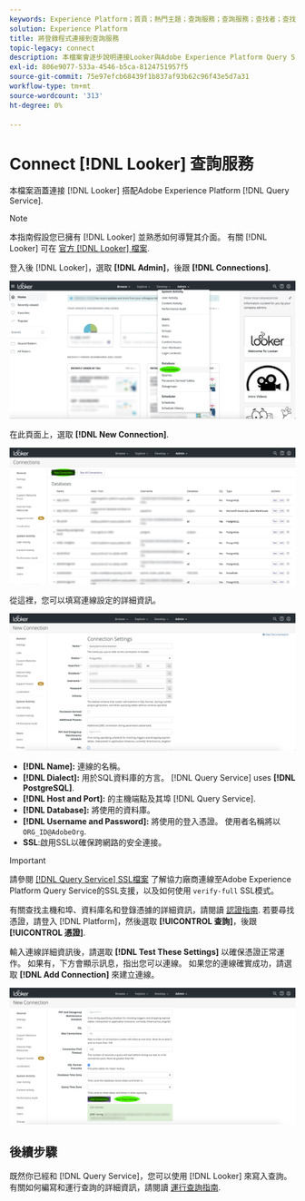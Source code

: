```yaml
---
keywords: Experience Platform；首頁；熱門主題；查詢服務；查詢服務；查找者；查找者；連接到查詢服務；
solution: Experience Platform
title: 將登錄程式連接到查詢服務
topic-legacy: connect
description: 本檔案會逐步說明連接Looker與Adobe Experience Platform Query Service的步驟。
exl-id: 806e9077-533a-4546-b5ca-8124751957f5
source-git-commit: 75e97efcb68439f1b837af93b62c96f43e5d7a31
workflow-type: tm+mt
source-wordcount: '313'
ht-degree: 0%

---
```


# Connect [!DNL Looker] 查詢服務

本檔案涵蓋連接 [!DNL Looker] 搭配Adobe Experience Platform [!DNL Query Service].

>[!NOTE]
>
> 本指南假設您已擁有 [!DNL Looker] 並熟悉如何導覽其介面。 有關 [!DNL Looker] 可在 [官方 [!DNL Looker] 檔案](https://docs.looker.com/).

登入後 [!DNL Looker]，選取 **[!DNL Admin]**，後跟 **[!DNL Connections]**.

![此 [!DNL Looker] 從「管理」下拉式功能表中強調顯示「連線」的控制面板。](../images/clients/looker/click-admin-connections.png)

在此頁面上，選取 **[!DNL New Connection]**.

![「具有新連接的連接」工作區突出顯示。](../images/clients/looker/click-new-connection.png)

從這裡，您可以填寫連線設定的詳細資訊。

![新連接的「連接設定」頁。](../images/clients/looker/new-connection.png)

- **[!DNL Name]:** 連線的名稱。
- **[!DNL Dialect]:** 用於SQL資料庫的方言。 [!DNL Query Service] uses **[!DNL PostgreSQL]**.
- **[!DNL Host and Port]:** 的主機端點及其埠 [!DNL Query Service].
- **[!DNL Database]:** 將使用的資料庫。
- **[!DNL Username and Password]:** 將使用的登入憑證。 使用者名稱將以 `ORG_ID@AdobeOrg`.
- **SSL**:啟用SSL以確保跨網路的安全連接。

>[!IMPORTANT]
>
>請參閱 [[!DNL Query Service] SSL檔案](./ssl-modes.md) 了解協力廠商連線至Adobe Experience Platform Query Service的SSL支援，以及如何使用 `verify-full` SSL模式。

有關查找主機和埠、資料庫名和登錄憑據的詳細資訊，請閱讀 [認證指南](../ui/credentials.md). 若要尋找憑證，請登入 [!DNL Platform]，然後選取 **[!UICONTROL 查詢]**，後跟 **[!UICONTROL 憑證]**.

輸入連線詳細資訊後，請選取 **[!DNL Test These Settings]** 以確保憑證正常運作。 如果有，下方會顯示訊息，指出您可以連線。 如果您的連線確實成功，請選取 **[!DNL Add Connection]** 來建立連線。

![「New Connection with Test these settings（通過測試新連接）」的「Connections（連接）」設定頁突出顯示。](../images/clients/looker/click-test-connection.png)

## 後續步驟

既然你已經和 [!DNL Query Service]，您可以使用 [!DNL Looker] 來寫入查詢。 有關如何編寫和運行查詢的詳細資訊，請閱讀 [運行查詢指南](../best-practices/writing-queries.md).
